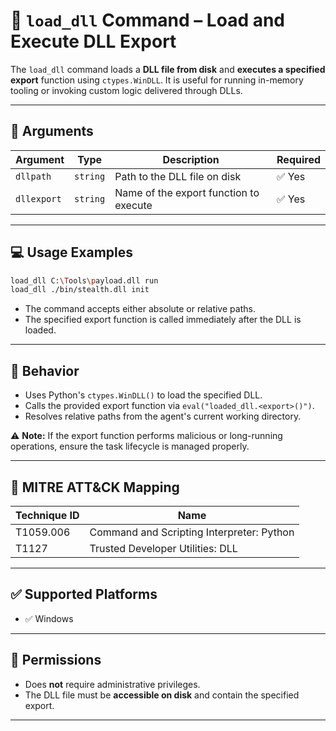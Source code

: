 # 📖 `load_dll` Command – Load and Execute DLL Export

The `load_dll` command loads a **DLL file from disk** and **executes a specified export** function using `ctypes.WinDLL`. It is useful for running in-memory tooling or invoking custom logic delivered through DLLs.

---

## 🧾 Arguments

| Argument     | Type     | Description                                | Required |
|--------------|----------|--------------------------------------------|----------|
| `dllpath`    | `string` | Path to the DLL file on disk               | ✅ Yes   |
| `dllexport`  | `string` | Name of the export function to execute     | ✅ Yes   |

---

## 💻 Usage Examples

```bash
load_dll C:\Tools\payload.dll run
load_dll ./bin/stealth.dll init
```

- The command accepts either absolute or relative paths.
- The specified export function is called immediately after the DLL is loaded.

---

## 🔁 Behavior

- Uses Python's `ctypes.WinDLL()` to load the specified DLL.
- Calls the provided export function via `eval("loaded_dll.<export>()")`.
- Resolves relative paths from the agent's current working directory.

⚠️ **Note:** If the export function performs malicious or long-running operations, ensure the task lifecycle is managed properly.

---

## 🧩 MITRE ATT&CK Mapping

| Technique ID | Name                                  |
|--------------|---------------------------------------|
| T1059.006    | Command and Scripting Interpreter: Python |
| T1127        | Trusted Developer Utilities: DLL       |

---

## ✅ Supported Platforms

- ✅ Windows  


---

## 🔐 Permissions

- Does **not** require administrative privileges.  
- The DLL file must be **accessible on disk** and contain the specified export.

---




